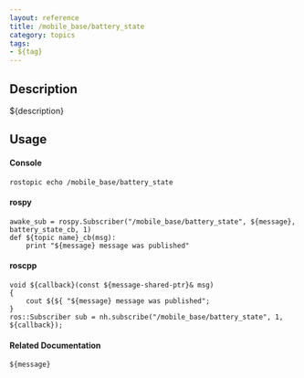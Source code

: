 ```yaml
---
layout: reference
title: /mobile_base/battery_state
category: topics
tags: 
- ${tag}
---
```


## Description
${description}

## Usage
#### Console
```
rostopic echo /mobile_base/battery_state
```

#### rospy
```
awake_sub = rospy.Subscriber("/mobile_base/battery_state", ${message}, battery_state_cb, 1)
def ${topic name}_cb(msg):
    print "${message} message was published"
```

#### roscpp
```
void ${callback}(const ${message-shared-ptr}& msg)
{
    cout ${${ "${message} message was published";
}
ros::Subscriber sub = nh.subscribe("/mobile_base/battery_state", 1, ${callback});
```

#### Related Documentation
``${message}``